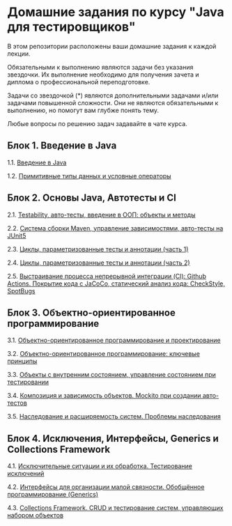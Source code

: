 # Домашние задания по курсу "Java для тестировщиков"

В этом репозитории расположены ваши домашние задания к каждой лекции. 

Обязательными к выполнению являются задачи без указания звездочки. Их выполнение необходимо для получения зачета и диплома о профессиональной переподготовке.

Задачи со звездочкой (*) являются дополнительными задачами и/или задачами повышенной сложности. Они не являются обязательными к выполнению, но помогут вам глубже понять тему.

Любые вопросы по решению задач задавайте в чате курса.

## Блок 1. Введение в Java

1.1. [Введение в Java](/JAVA_INTRO.md)

1.2. [Примитивные типы данных и условные операторы](/PRIMITIVES.md)


## Блок 2. Основы Java, Автотесты и CI

2.1. [Testability, авто-тесты, введение в ООП: объекты и методы](/TESTABILITY.md)

2.2. [Система сборки Maven, управление зависимостями, авто-тесты на JUnit5](/MAVEN.md)

2.3. [Циклы, параметризованные тесты и аннотации (часть 1)]()

2.4. [Циклы, параметризованные тесты и аннотации (часть 2)]()

2.5. [Выстраивание процесса непрерывной интеграции (CI): Github Actions. Покрытие кода с JaCoCo, статический анализ кода: CheckStyle, SpotBugs]()


## Блок 3. Объектно-ориентированное программирование

3.1. [Объектно-ориентированное программирование и проектирование]()

3.2. [Объектно-ориентированное программирование: ключевые принципы]()

3.3. [Объекты с внутренним состоянием, управление состоянием при тестировании]()

3.4. [Композиция и зависимость объектов. Mockito при создании авто-тестов]()

3.5. [Наследование и расширяемость систем. Проблемы наследования]()


## Блок 4. Исключения, Интерфейсы, Generics и Collections Framework

4.1. [Исключительные ситуации и их обработка. Тестирование исключений]()

4.2. [Интерфейсы для организации малой связности. Обобщённое программирование (Generics)]()

4.3. [Collections Framework. CRUD и тестирование систем, управляющих набором объектов]()
